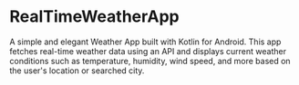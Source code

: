 # RealTimeWeatherApp
A simple and elegant Weather App built with Kotlin for Android. This app fetches real-time weather data using an API and displays current weather conditions such as temperature, humidity, wind speed, and more based on the user's location or searched city.
